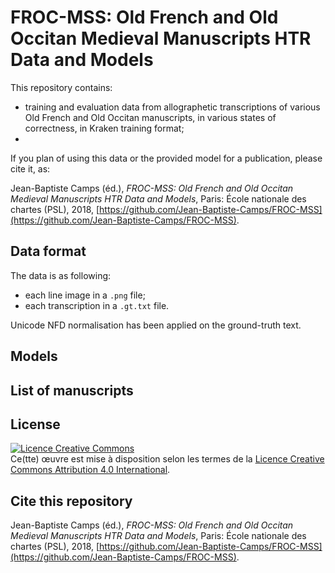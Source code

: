 # FROC-MSS: Old French and Old Occitan Medieval Manuscripts HTR Data and Models

This repository contains:

- training and evaluation data from allographetic transcriptions of various
Old French and Old Occitan manuscripts, in various states of correctness, in Kraken
training format;
- 

If you plan of using this data or the provided model for a publication, please
cite it, as:

Jean-Baptiste Camps (éd.), _FROC-MSS: Old French and Old Occitan Medieval Manuscripts HTR Data and Models_, Paris: École nationale des chartes (PSL), 2018, [https://github.com/Jean-Baptiste-Camps/FROC-MSS](https://github.com/Jean-Baptiste-Camps/FROC-MSS).

## Data format

The data is as following:
- each line image in a `.png` file;
- each transcription in a `.gt.txt` file.

Unicode NFD normalisation has been applied on the ground-truth text.

## Models

## List of manuscripts

## License

<a rel="license" href="http://creativecommons.org/licenses/by/4.0/"><img alt="Licence Creative Commons" style="border-width:0" src="https://i.creativecommons.org/l/by/4.0/88x31.png" /></a><br />Ce(tte) œuvre est mise à disposition selon les termes de la <a rel="license" href="http://creativecommons.org/licenses/by/4.0/">Licence Creative Commons Attribution 4.0 International</a>.

## Cite this repository

Jean-Baptiste Camps (éd.), _FROC-MSS: Old French and Old Occitan Medieval Manuscripts HTR Data and Models_, Paris: École nationale des chartes (PSL), 2018, [https://github.com/Jean-Baptiste-Camps/FROC-MSS](https://github.com/Jean-Baptiste-Camps/FROC-MSS).


<!-- 
[3.5532] alphabet mismatch {'U', '/', '>', '&', '\uf127', ';', '<', 'P', 'K', '̈', '⸿', 'ͧ'}
[1057.9168] alphabet mismatch {'ͧ', 'V', 'U', '?', '<', '>', 'K', ';', 'P', '̈', "'", '/', '&', '\uf127', '̧', '⸿'} 
[795.2094] alphabet mismatch {'K', '>', '/', '&', 'y', 'P', '<', 'ͦ', '̈', 'U', '̧', 'ꝓ', ';', '⸿', 'ͧ', '\uf127'} 

alphabet mismatch {'/', '&', 'w', 'P', '̧', '\uf127', "'", 'y', '>', 'x', 'ͧ', '⸿', ']', '<', ';', 'U', '̈', '?', 'K', 'ȷ'} 
-->
